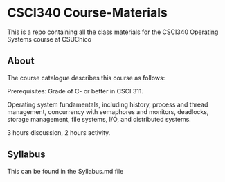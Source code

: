 # CSCI340 Course-Materials

This is a repo containing all the class materials for the CSCI340 Operating Systems course at CSUChico

## About

The course catalogue describes this course as follows:

   Prerequisites: Grade of C- or better in CSCI 311.

   Operating system fundamentals, including history, process and thread management, concurrency with semaphores and monitors, deadlocks, storage management, file systems, I/O, and distributed systems.

   3 hours discussion, 2 hours activity.

## Syllabus

This can be found in the Syllabus.md file

##
